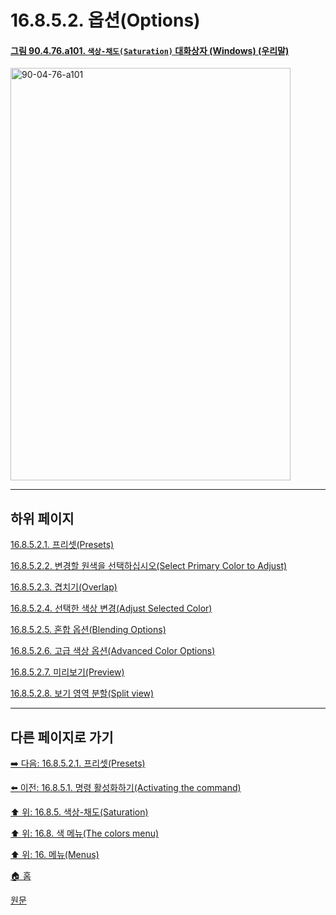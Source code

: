 # 16.8.5.2. 옵션(Options)

<a id="90-04-76-a101"></a>

#### [그림 90.4.76.a101. `색상-채도(Saturation)` 대화상자 (Windows) (우리말)](./90-04-0076-hue_saturation.md#90-04-76-a101)
<img width="448" height="660" alt="90-04-76-a101" src="https://github.com/user-attachments/assets/4da092dc-2f6f-4493-85ca-616a6ec8a5ce" />

***

## 하위 페이지

[16.8.5.2.1. 프리셋(Presets)](./16-08-05-02-01-presets.md)

[16.8.5.2.2. 변경할 원색을 선택하십시오(Select Primary Color to Adjust)](./16-08-05-02-02-select_primary_color_to_adjust.md)

[16.8.5.2.3. 겹치기(Overlap)](./16-08-05-02-03-overlap.md)

[16.8.5.2.4. 선택한 색상 변경(Adjust Selected Color)](./16-08-05-02-04-adjust_selected_color.md)

[16.8.5.2.5. 혼합 옵션(Blending Options)](./16-08-05-02-05-blending_options.md)

[16.8.5.2.6. 고급 색상 옵션(Advanced Color Options)](./16-08-05-02-06-advanced_color_options.md)

[16.8.5.2.7. 미리보기(Preview)](./16-08-05-02-07-preview.md)

[16.8.5.2.8. 보기 영역 분할(Split view)](./16-08-05-02-08-split_view.md)

***

## 다른 페이지로 가기

[➡️ 다음: 16.8.5.2.1. 프리셋(Presets)](./16-08-05-02-01-presets.md)

[⬅️ 이전: 16.8.5.1. 명령 활성화하기(Activating the command)](./16-08-05-01-activating_the_command.md)

[⬆️ 위: 16.8.5. 색상-채도(Saturation)](./16-08-05-00-hue-saturation.md)

[⬆️ 위: 16.8. 색 메뉴(The colors menu)](./16-08-00-the-colors-menu.md)

[⬆️ 위: 16. 메뉴(Menus)](./16-00-menus.md)

[🏠 홈](./00-home.md)

[원문](https://docs.gimp.org/2.10/ko/gimp-tool-hue-saturation.html#idm30764)